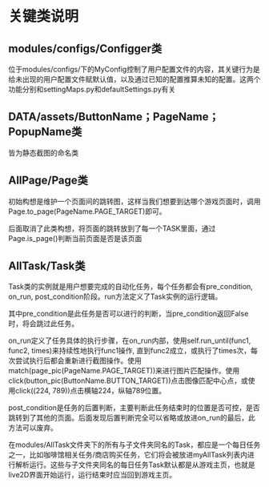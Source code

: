 # 关键类说明

## modules/configs/Configger类

位于modules/configs/下的MyConfig控制了用户配置文件的内容，其关键行为是给未出现的用户配置文件赋默认值，以及通过已知的配置推算未知的配置。这两个功能分别和settingMaps.py和defaultSettings.py有关

## DATA/assets/ButtonName；PageName；PopupName类

皆为静态截图的命名类

## AllPage/Page类

初始构想是维护一个页面间的跳转图，这样当我们想要到达哪个游戏页面时，调用Page.to_page(PageName.PAGE_TARGET)即可。

后面取消了此类构想，将页面的跳转放到了每一个TASK里面，通过Page.is_page()判断当前页面是否是该页面

## AllTask/Task类

Task类的实例就是用户想要完成的自动化任务，每个任务都会有pre_condition, on_run, post_condition阶段。run方法定义了Task实例的运行逻辑。

其中pre_condition是此任务是否可以进行的判断，当pre_condition返回False时，将会跳过此任务。

on_run定义了任务具体的执行步骤，在on_run内部，使用self.run_until(func1, func2, times)来持续性地执行func1操作, 直到func2成立，或执行了times次，每次尝试执行后都会重新进行截图操作。使用match(page_pic(PageName.PAGE_TARGET))来进行图片匹配操作。使用click(button_pic(ButtonName.BUTTON_TARGET))点击图像匹配中心点，或使用click((224, 789))点击横轴224，纵轴789位置。

post_condition是任务的后置判断，主要判断此任务结束时的位置是否可控，是否跳转到了其他的页面。后面发现后置判断完全可以省略或放进on_run的最后，此方法可以废弃。

在modules/AllTask文件夹下的所有与子文件夹同名的Task，都应是一个每日任务之一，比如咖啡馆相关任务/商店购买任务，它们将会被放进myAllTask列表内进行解析运行。这些与子文件夹同名的每日任务Task默认都是从游戏主页，也就是live2D界面开始运行，运行结束时应当回到游戏主页。